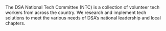 The DSA National Tech Committee (NTC) is a collection of volunteer tech workers
from across the country. We research and implement tech solutions to meet the
various needs of DSA’s national leadership and local chapters.
